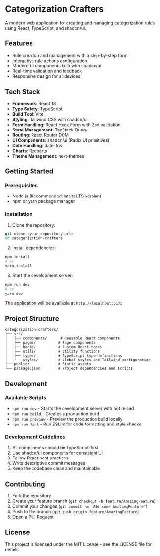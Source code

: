 # Categorization Crafters

A modern web application for creating and managing categorization rules using React, TypeScript, and shadcn/ui.

## Features

- Rule creation and management with a step-by-step form
- Interactive rule actions configuration
- Modern UI components built with shadcn/ui
- Real-time validation and feedback
- Responsive design for all devices

## Tech Stack

- **Framework**: React 18
- **Type Safety**: TypeScript
- **Build Tool**: Vite
- **Styling**: Tailwind CSS with shadcn/ui
- **Form Handling**: React Hook Form with Zod validation
- **State Management**: TanStack Query
- **Routing**: React Router DOM
- **UI Components**: shadcn/ui (Radix UI primitives)
- **Date Handling**: date-fns
- **Charts**: Recharts
- **Theme Management**: next-themes

## Getting Started

### Prerequisites

- Node.js (Recommended: latest LTS version)
- npm or yarn package manager

### Installation

1. Clone the repository:
```bash
git clone <your-repository-url>
cd categorization-crafters
```

2. Install dependencies:
```bash
npm install
# or
yarn install
```

3. Start the development server:
```bash
npm run dev
# or
yarn dev
```

The application will be available at `http://localhost:5173`

## Project Structure

```
categorization-crafters/
├── src/
│   ├── components/      # Reusable React components
│   ├── pages/          # Page components
│   ├── hooks/          # Custom React hooks
│   ├── utils/          # Utility functions
│   ├── types/          # TypeScript type definitions
│   └── styles/         # Global styles and Tailwind configuration
├── public/             # Static assets
└── package.json        # Project dependencies and scripts
```

## Development

### Available Scripts

- `npm run dev` - Starts the development server with hot reload
- `npm run build` - Creates a production build
- `npm run preview` - Preview the production build locally
- `npm run lint` - Run ESLint for code formatting and style checks

### Development Guidelines

1. All components should be TypeScript-first
2. Use shadcn/ui components for consistent UI
3. Follow React best practices
4. Write descriptive commit messages
5. Keep the codebase clean and maintainable

## Contributing

1. Fork the repository
2. Create your feature branch (`git checkout -b feature/AmazingFeature`)
3. Commit your changes (`git commit -m 'Add some AmazingFeature'`)
4. Push to the branch (`git push origin feature/AmazingFeature`)
5. Open a Pull Request

## License

This project is licensed under the MIT License - see the LICENSE file for details.
